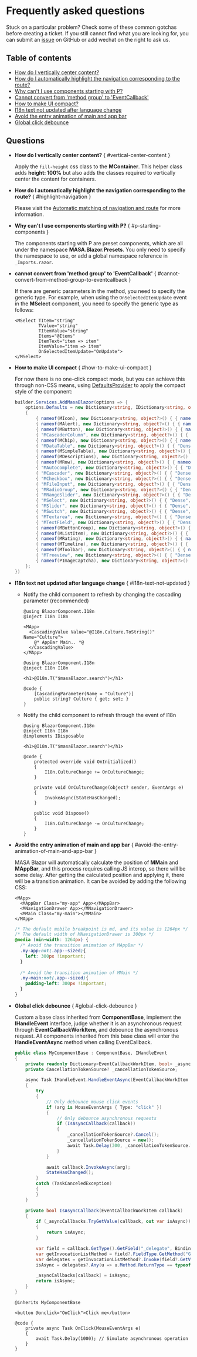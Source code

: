 # Frequently asked questions

Stuck on a particular problem? Check some of these common gotchas before creating a ticket. If you still cannot find what you are looking for, you can submit an [issue](https://github.com/masastack/MASA.Blazor/issues) on GitHub or add wechat on the right to ask us.

## Table of contents

- [How do I vertically center content?](#vertical-center-content)
- [How do I automatically highlight the navigation corresponding to the route?](#highlight-navigation)
- [Why can't I use components starting with P?](#p-starting-components)
- [Cannot convert from 'method group' to 'EventCallback'](#cannot-convert-from-method-group-to-eventcallback)
- [How to make UI compact?](#how-to-make-ui-compact)
- [I18n text not updated after language change](#i18n-text-not-updated)
- [Avoid the entry animation of main and app bar](#avoid-the-entry-animation-of-main-and-app-bar)
- [Global click debounce](#global-click-debounce)

## Questions

- **How do I vertically center content?** { #vertical-center-content }

  Apply the `fill-height` css class to the **MContainer**. This helper class adds **height: 100%** but also adds the classes required to vertically center the content for containers.

- **How do I automatically highlight the navigation corresponding to the route?** { #highlight-navigation }

  Please visit the  [Automatic matching of navigation and route](/blazor/features/auto-match-nav) for more information.

- **Why can't I use components starting with P?** { #p-starting-components }

  The components starting with P are preset components, which are all under the namespace **MASA.Blazor.Presets**. You only need to specify the namespace to use, or add a global namespace reference in `_Imports.razor`.

- **cannot convert from 'method group' to 'EventCallback'** { #cannot-convert-from-method-group-to-eventcallback }

  If there are generic parameters in the method, you need to specify the generic type. For example, when using the `OnSelectedItemUpdate` event in the **MSelect** component, you need to specify the generic type as follows:

  ``` razor l:1-3
  <MSelect TItem="string"
           TValue="string"
           TItemValue="string"
           Items="@Items"
           ItemText="item => item"
           ItemValue="item => item"
           OnSelectedItemUpdate="OnUpdate">
  </MSelect>
  ```
- **How to make UI compact** { #how-to-make-ui-compact }

  For now there is no one-click compact mode, but you can achieve this through non-CSS means, using [DefaultsProvider](https://docs.masastack.com/blazor/components/defaults-providers) to apply the compact style of the component:

  ```cs Program.cs
  builder.Services.AddMasaBlazor(options => {
      options.Defaults = new Dictionary<string, IDictionary<string, object?>?>()
      {
          { nameof(MIcon), new Dictionary<string, object?>() { { nameof(MIcon.Dense), true } } },
          { nameof(MAlert), new Dictionary<string, object?>() { { nameof(MAlert.Dense), true } } },
          { nameof(MButton), new Dictionary<string, object?>() { { nameof(MButton.Small), true } } },
          { "MCascaderColumn", new Dictionary<string, object?>() { { "Dense", true } } },
          { nameof(MChip), new Dictionary<string, object?>() { { nameof(MChip.Small), true } } },
          { "MDataTable", new Dictionary<string, object?>() { { "Dense", true } } },
          { nameof(MSimpleTable), new Dictionary<string, object?>() { { nameof(MSimpleTable.Dense), true } } },
          { nameof(MDescriptions), new Dictionary<string, object?>() { { nameof(MDescriptions.Dense), true } } },
          { nameof(MRow), new Dictionary<string, object?>() { { nameof(MRow.Dense), true } } },
          { "MAutocomplete", new Dictionary<string, object?>() { { "Dense", true } } },
          { "MCascader", new Dictionary<string, object?>() { { "Dense", true } } },
          { "MCheckbox", new Dictionary<string, object?>() { { "Dense", true } } },
          { "MFileInput", new Dictionary<string, object?>() { { "Dense", true } } },
          { "MRadioGroup", new Dictionary<string, object?>() { { "Dense", true } } },
          { "MRangeSlider", new Dictionary<string, object?>() { { "Dense", true } } },
          { "MSelect", new Dictionary<string, object?>() { { "Dense", true } } },
          { "MSlider", new Dictionary<string, object?>() { { "Dense", true } } },
          { "MSwitch", new Dictionary<string, object?>() { { "Dense", true } } },
          { "MTextarea", new Dictionary<string, object?>() { { "Dense", true } } },
          { "MTextField", new Dictionary<string, object?>() { { "Dense", true } } },
          { nameof(MButtonGroup), new Dictionary<string, object?>() { { nameof(MButtonGroup.Dense), true } } },
          { nameof(MListItem), new Dictionary<string, object?>() { { nameof(MListItem.Dense), true } } },
          { nameof(MRating), new Dictionary<string, object?>() { { nameof(MRating.Dense), true } } },
          { nameof(MTimeline), new Dictionary<string, object?>() { { nameof(MTimeline.Dense), true } } },
          { nameof(MToolbar), new Dictionary<string, object?>() { { nameof(MToolbar.Dense), true } } },
          { "MTreeview", new Dictionary<string, object?>() { { "Dense", true } } },
          { nameof(PImageCaptcha), new Dictionary<string, object?>() { { nameof(PImageCaptcha.Dense), true } } }
      };
  })
  ```

- **I18n text not updated after language change** { #i18n-text-not-updated }

  - Notify the child component to refresh by changing the cascading parameter (recommended)

    ```razor MainLayout
    @using BlazorComponent.I18n
    @inject I18n I18n

    <MApp>
      <CascadingValue Value="@I18n.Culture.ToString()" Name="Culture">
        @* AppBar Main.. *@
      </CascadingValue>
    </MApp>
    ```  

    ``` razor PageOrComponent.razor
    @using BlazorComponent.I18n
    @inject I18n I18n
    
    <h1>@I18n.T("$masaBlazor.search")</h1>
    
    @code {
        [CascadingParameter(Name = "Culture")]
        public string? Culture { get; set; }
    }
    ```

  - Notify the child component to refresh through the event of I18n

    ```razor MainLayout
    @using BlazorComponent.I18n
    @inject I18n I18n
    @implements IDisposable
    
    <h1>@I18n.T("$masaBlazor.search")</h1>
    
    @code {
        protected override void OnInitialized()
        {
            I18n.CultureChange += OnCultureChange;
        }
    
        private void OnCultureChange(object? sender, EventArgs e)
        {
            InvokeAsync(StateHasChanged);
        }
    
        public void Dispose()
        {
            I18n.CultureChange -= OnCultureChange;
        }
    }
    ```

- **Avoid the entry animation of main and app bar** { #avoid-the-entry-animation-of-main-and-app-bar }

  MASA Blazor will automatically calculate the position of **MMain** and **MAppBar**, and this process requires calling JS interop,
  so there will be some delay. After getting the calculated position and applying it, there will be a transition animation.
  It can be avoided by adding the following CSS:

  ```razor
  <MApp>
    <MAppBar Class="my-app" App></MAppBar>
    <MNavigationDrawer App></MNavigationDrawer>
    <MMain Class="my-main"></MMain>
  </MApp>
  ```

  ```css
  /* The default mobile breakpoint is md, and its value is 1264px */
  /* The default width of MNavigationDrawer is 300px */
  @media (min-width: 1264px) {
    /* Avoid the transition animation of MAppBar */
    .my-app:not(.app--sized){
      left: 300px !important;
    }
    
    /* Avoid the transition animation of MMain */
    .my-main:not(.app--sized){
      padding-left: 300px !important;
    }
  }
  ```

- **Global click debounce** { #global-click-debounce }

  Custom a base class inherited from **ComponentBase**, implement the **IHandleEvent** interface, judge whether it is an asynchronous request through **EventCallbackWorkItem**, and debounce the asynchronous request.
  All components inherited from this base class will enter the **HandleEventAsync** method when calling EventCallback.

  ```cs MyComponentBase.cs
  public class MyComponentBase : ComponentBase, IHandleEvent
  {
      private readonly Dictionary<EventCallbackWorkItem, bool> _asyncCallbacks = new();
      private CancellationTokenSource? _cancellationTokenSource;
  
      async Task IHandleEvent.HandleEventAsync(EventCallbackWorkItem callback, object? arg)
      {
          try
          {
              // Only debounce mouse click events
              if (arg is MouseEventArgs { Type: "click" })
              {
                  // Only debounce asynchronous requests
                  if (IsAsyncCallback(callback))
                  {
                      _cancellationTokenSource?.Cancel();
                      _cancellationTokenSource = new();
                      await Task.Delay(300, _cancellationTokenSource.Token);
                  }
              }
  
              await callback.InvokeAsync(arg);
              StateHasChanged();
          }
          catch (TaskCanceledException)
          {
          }
      }
  
      private bool IsAsyncCallback(EventCallbackWorkItem callback)
      {
          if (_asyncCallbacks.TryGetValue(callback, out var isAsync))
          {
              return isAsync;
          }
  
          var field = callback.GetType().GetField("_delegate", BindingFlags.NonPublic | BindingFlags.Instance);
          var getInvocationListMethod = field?.FieldType.GetMethod("GetInvocationList");
          var delegates = getInvocationListMethod?.Invoke(field?.GetValue(callback), null) as Delegate[];
          isAsync = delegates?.Any(u => u.Method.ReturnType == typeof(Task)) is true;
  
          _asyncCallbacks[callback] = isAsync;
          return isAsync;
      }
  }
  ```

  ```razor Test.razor
  @inherits MyComponentBase
  
  <button @onclick="OnClick">Click me</button>
  
  @code {
      private async Task OnClick(MouseEventArgs e)
      {
          await Task.Delay(1000); // Simulate asynchronous operation
      }
  }
  ```